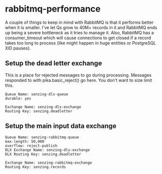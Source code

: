 # rabbitmq-performance

A couple of things to keep in mind with RabbitMQ is that it performs better when it is smaller.  I've let Qs grow to 40M+ records in it and RabbitMQ ends up being a severe bottleneck as it tries to manage it.  Also, RabbitMQ has a consumer_timeout which will cause connections to get closed if a record takes too long to process (like might happen in huge entities or PostgreSQL XID pauses).

## Setup the dead letter exchange
This is a place for rejected messages to go during processing.  Messages responded to with pika.basic_reject() go here.  You don't want to size limit this.
```
Queue Name: senzing-dlx-queue
durable: yes

Exchange Name: senzing-dlx-exchange
Routing Key: senzing.deadletter
```

## Setup the main input data exchange
```
Queue Name: senzing-rabbitmq-queue
max-length: 50,000
overflow: reject-publish
DLX Exchange Name: senzing-dlx-exchange
DLX Routing Key: senzing.deadletter

Exchange Name: senzing-rabbitmq-exchange
Routing Key: senzing.records
```


